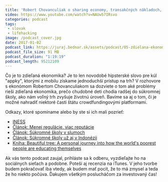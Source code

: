 ```yaml
---
title: 'Robert Chovanculiak o sharing economy, transakčných nákladoch, Uberi a súkromných školách v slumoch'
video: https://www.youtube.com/watch?v=NAUw57IRsvo
categories: podcast
tags:
 - slovak
 - lifehacking
image: /podcast_cover.jpg
date: 2017-01-02
podcast_link: https://juraj.bednar.sk/assets/podcast/05-zdielana-ekonomika-transakcne-naklady-sukromne-skoly-v-slumoch.mp3
podcast_file_size: 91 MB
podcast_duration: "1:19:19"
podcast_length: 95212109
---
```


Čo je to zdieľaná ekonomika? Je to len novodobé hipsterské slovo pre kúl "appky", ktorými z mobilu získame jednoduchší prístup na trh? V rozhovore s ekonómom Robertom Chovanculiakom sa dozviete o tom aké problémy rieši zdieľaná ekonomika, prečo chudobné deti chodia radšej do súkromnej školy, ako nám voľný trh zvyšuje životnú úroveň. Bavíme sa aj o tom, či je možné nahradiť niektoré časti štátu crowdfundingovými platformami.

<!--more-->

Odkazy, ktoré spomíname alebo by ste si ich mali pozrieť:

 * [INESS](http://iness.sk/)
 * [Článok: Menej regulácie, viac reputácie](http://iness.sk/stranka/10989-Menej-regulacie-viac-reputacie.html)
 * [Článok: Súkromné školy v slumoch](http://www.iness.sk/stranka/10985-Sukromne-skoly-v-slumoch.html)
 * [Článok: Súkromné školy už aj v Indonézii](http://www.iness.sk/stranka/11094-Sukromne-skoly-uz-aj-v-Indonezii.html)
 * [Kniha: Beautiful tree: A personal journey into how the world's poorest people are educating themselves](https://www.amazon.com/Beautiful-Tree-Personal-Educating-Themselves/dp/1939709121)

 
Ak vás tento podcast zaujal, prihláste sa k odberu, vyzdieľajte ho na sociálnych sieťach a podobne. Poteší aj recenzia na iTunes. V jeho tvorbe budem pokračovať iba vtedy, ak budem mať pocit, že to má zmysel a teda že ho niekto počúva. Ďakujem všetkým poslucháčom za investovaný čas!
